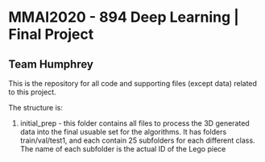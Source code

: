 # MMAI2020 - 894 Deep Learning | Final Project
## Team Humphrey

This is the repository for all code and supporting files (except data) related to this project.

The structure is:
1. initial_prep - this folder contains all files to process the 3D generated data into the final usuable set for the algorithms. It has folders train/val/test1, and each contain 25 subfolders for each different class. The name of each subfolder is the actual ID of the Lego piece
